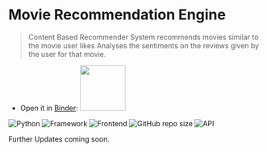 # Movie Recommendation Engine

> Content Based Recommender System recommends movies similar to the movie user likes 
> Analyses the sentiments on the reviews given by the user for that movie.

* Open it in [Binder](https://gesis.mybinder.org/binder/v2/gh/Gonnuru/Movie_Recommender_System/185edd81fe82e1b5f0c5495bb4ace0f600619240):
<a href="https://gesis.mybinder.org/binder/v2/gh/Gonnuru/Movie_Recommender_System/185edd81fe82e1b5f0c5495bb4ace0f600619240"><img src="https://matthiasbussonnier.com/posts/img/binder_logo_128x128.png" width="90" /></a>

![Python](https://img.shields.io/badge/Python-3.8-blueviolet)
![Framework](https://img.shields.io/badge/Framework-Flask-red)
![Frontend](https://img.shields.io/badge/Frontend-HTML/CSS/JS-green)
![GitHub repo size](https://img.shields.io/github/repo-size/Gonnuru/Movie_Recommender_System)
![API](https://img.shields.io/badge/API-TMDB-fcba03)

Further Updates coming soon.  
